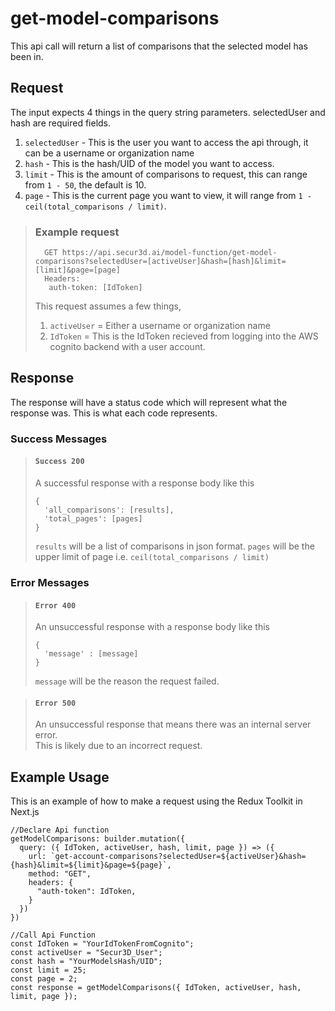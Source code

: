 # get-model-comparisons

This api call will return a list of comparisons that the selected model has been in.

## Request

The input expects 4 things in the query string parameters. selectedUser and hash are required fields.  
1. ``selectedUser`` - This is the user you want to access the api through, it can be a username or organization name
2. ``hash`` - This is the hash/UID of the model you want to access.
3. ``limit`` - This is the amount of comparisons to request, this can range from ``1 - 50``, the default is 10.
4. ``page`` - This is the current page you want to view, it will range from ``1 - ceil(total_comparisons / limit)``.

> ### Example request
>
>       GET https://api.secur3d.ai/model-function/get-model-comparisons?selectedUser=[activeUser]&hash=[hash]&limit=[limit]&page=[page]
>       Headers:
>        auth-token: [IdToken]
> 
> This request assumes a few things,
> 1. ``activeUser`` = Either a username or organization name
> 2. ``IdToken`` = This is the IdToken recieved from logging into the AWS    cognito backend with a user account.

## Response

The response will have a status code which will represent what the response was. This is what each code represents.

### Success Messages

> #### ``Success 200``
> A successful response with a response body like this
>
>     {
>       'all_comparisons': [results],
>       'total_pages': [pages]
>     }
> ``results`` will be a list of comparisons in json format.
> ``pages`` will be the upper limit of page i.e. ``ceil(total_comparisons / limit)``

### Error Messages

> #### ``Error 400``
> An unsuccessful response with a response body like this
>
>     {
>       'message' : [message]
>     }
> ``message`` will be the reason the request failed.

> #### ``Error 500``
> An unsuccessful response that means there was an internal server error.  
> This is likely due to an incorrect request.

## Example Usage

This is an example of how to make a request using the Redux Toolkit in Next.js

    //Declare Api function
    getModelComparisons: builder.mutation({
      query: ({ IdToken, activeUser, hash, limit, page }) => ({
        url: `get-account-comparisons?selectedUser=${activeUser}&hash={hash}&limit=${limit}&page=${page}`,
        method: "GET",
        headers: {
          "auth-token": IdToken,
        }
      })
    })

    //Call Api Function
    const IdToken = "YourIdTokenFromCognito";
    const activeUser = "Secur3D_User";
    const hash = "YourModelsHash/UID";
    const limit = 25;
    const page = 2;
    const response = getModelComparisons({ IdToken, activeUser, hash, limit, page });